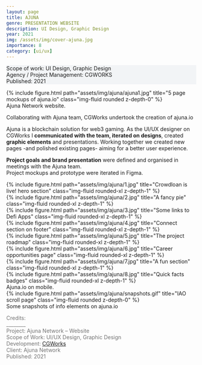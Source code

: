 ```yaml
---
layout: page
title: AJUNA
genre: PRESENTATION WEBSITE 
description: UI Design, Graphic Design 
year: 2021
img: /assets/img/cover-ajuna.jpg
importance: 8
category: [ui/ux]
---
```


<div class="px-3 pt-3 pb-1 mb-3 rounded" style="background-color: rgba(43, 86, 127, .05);">
    <p>
    Scope of work: UI Design, Graphic Design<br>
    Agency / Project Management: CGWORKS<br>
    Published: 2021<br>
    </p>
 </div>

<div class="row">
    <div class="col-sm">
        {% include figure.html path="assets/img/ajuna/ajuna1.jpg" title="5 page mockups of ajuna.io" class="img-fluid rounded z-depth-0" %}
    </div>
</div>
<div class="caption">
    Ajuna Network website.
</div>

<div class="row text-md-center justify-content-center mb-2">
    <div class="col-lg-8">
        <p>Collaborating with Ajuna team, CGWorks undertook the creation of ajuna.io</p>
        <p>Ajuna is a blockchain solution for web3 gaming. As the UI/UX designer on CGWorks I <b>communicated with the team, iterated on designs</b>, created <b>graphic elements</b> and presentations. Working together we created new pages -and polished existing pages- aiming for a better user experience.</p>
        <p><b>Project goals and brand presentation</b> were defined and organised in meetings with the Ajuna team.<br>Project mockups and prototype were iterated in Figma.</p>
    </div>    
</div>

<div class="row mx-4 justify-content-center">
    <div class="col-6 col-sm mt-md-0">
        {% include figure.html path="assets/img/ajuna/1.jpg" title="Crowdloan is live! hero section" class="img-fluid rounded-xl z-depth-1" %}
    </div>
    <div class="col-6 col-sm mt-md-0">
        {% include figure.html path="assets/img/ajuna/2.jpg" title="A fancy pie" class="img-fluid rounded-xl z-depth-1" %}
    </div>
    <div class="col-6 col-sm mt-md-0">
        {% include figure.html path="assets/img/ajuna/3.jpg" title="Some links to Defi Apps" class="img-fluid rounded-xl z-depth-1" %}
    </div>
    <div class="col-6 col-sm mt-md-0">
        {% include figure.html path="assets/img/ajuna/4.jpg" title="Connect section on footer" class="img-fluid rounded-xl z-depth-1" %}
    </div>
</div>

<div class="row mx-4 my-2 justify-content-center">
    <div class="col-6 col-sm mt-3 mt-md-0">
        {% include figure.html path="assets/img/ajuna/5.jpg" title="The project roadmap" class="img-fluid rounded-xl z-depth-1" %}
    </div>
    <div class="col-6 col-sm mt-3 mt-md-0">
        {% include figure.html path="assets/img/ajuna/6.jpg" title="Career opportunities page" class="img-fluid rounded-xl z-depth-1" %}
    </div>
    <div class="col-6 col-sm mt-3 mt-md-0">
        {% include figure.html path="assets/img/ajuna/7.jpg" title="A fun section" class="img-fluid rounded-xl z-depth-1" %}
    </div>
    <div class="col-6 col-sm mt-3 mt-md-0">
        {% include figure.html path="assets/img/ajuna/8.jpg" title="Quick facts badges" class="img-fluid rounded-xl z-depth-1" %}
    </div>
</div>
<div class="caption mb-4">
    Ajuna.io on mobile.
</div>

<div class="row">
    <div class="col-sm my-md-0">
        {% include figure.html path="assets/img/ajuna/snapshots.gif" title="IAO scroll page" class="img-fluid rounded z-depth-0" %}
    </div>
</div>
<div class="caption mb-4">
    Some snapshots of info elements on ajuna.io
</div>


<div class="text-center">
    <p style="color: #737373; font-weight: 400;">Credits:<br>
    ________<br>
    Project: Ajuna Network – Website<br>
    Scope of Work: UI/UX Design, Graphic Design<br>
    Development: <a href="https://www.cgworks.com/">CGWorks</a><br>
    Client: Ajuna Network<br>
    Published: 2021</p> 
</div>